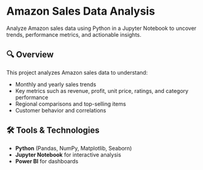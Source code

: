 # Amazon Sales Data Analysis

Analyze Amazon sales data using Python in a Jupyter Notebook to uncover trends, performance metrics, and actionable insights.

## 🔍 Overview

This project analyzes Amazon sales data to understand:

- Monthly and yearly sales trends  
- Key metrics such as revenue, profit, unit price, ratings, and category performance  
- Regional comparisons and top-selling items  
- Customer behavior and correlations

## 🛠 Tools & Technologies

- **Python** (Pandas, NumPy, Matplotlib, Seaborn)  
- **Jupyter Notebook** for interactive analysis  
- **Power BI** for dashboards
